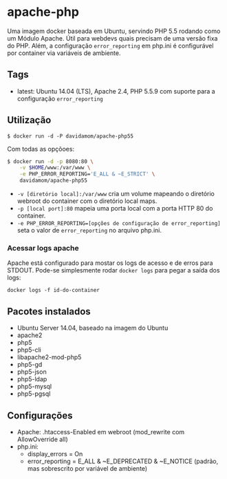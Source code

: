 
apache-php
===================================

Uma imagem docker baseada em Ubuntu, servindo PHP 5.5 rodando como um Módulo Apache. Útil para webdevs quais precisam de uma versão fixa do PHP. Além, a configuração `error_reporting` em php.ini é configurável por container via variáveis de ambiente.

Tags
-----

* latest: Ubuntu 14.04 (LTS), Apache 2.4, PHP 5.5.9 com suporte para a configuração `error_reporting`

Utilização
------

```
$ docker run -d -P davidamom/apache-php55
```

Com todas as opçõoes:

```bash
$ docker run -d -p 8080:80 \
    -v $HOME/www:/var/www \
    -e PHP_ERROR_REPORTING='E_ALL & ~E_STRICT' \
    davidamom/apache-php55
```

* `-v [diretório local]:/var/www` cria um volume mapeando o diretório webroot do container com o diretório local maps.
* `-p [local port]:80` mapeia uma porta local com a porta HTTP 80 do container.
* `-e PHP_ERROR_REPORTING=[opções de configuração de error_reporting]` seta o valor de `error_reporting` no arquivo php.ini.

### Acessar logs apache

Apache está configurado para mostar os logs de acesso e de erros para STDOUT. Pode-se simplesmente rodar `docker logs` para pegar a saída dos logs:

`docker logs -f id-do-container`


Pacotes instalados
-------------------
* Ubuntu Server 14.04, baseado na imagem do Ubuntu
* apache2
* php5
* php5-cli
* libapache2-mod-php5
* php5-gd
* php5-json
* php5-ldap
* php5-mysql
* php5-pgsql

Configurações
----------------

* Apache: .htaccess-Enabled em webroot (mod_rewrite com AllowOverride all)
* php.ini:
  * display_errors = On
  * error_reporting = E_ALL & ~E_DEPRECATED & ~E_NOTICE (padrão, mas sobrescrito por variável de ambiente)